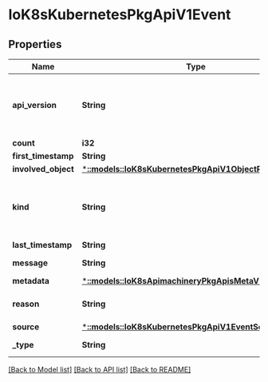 # IoK8sKubernetesPkgApiV1Event

## Properties
Name | Type | Description | Notes
------------ | ------------- | ------------- | -------------
**api_version** | **String** | APIVersion defines the versioned schema of this representation of an object. Servers should convert recognized schemas to the latest internal value, and may reject unrecognized values. More info: https://git.k8s.io/community/contributors/devel/api-conventions.md#resources | [optional] 
**count** | **i32** | The number of times this event has occurred. | [optional] 
**first_timestamp** | **String** |  | [optional] 
**involved_object** | [***::models::IoK8sKubernetesPkgApiV1ObjectReference**](io.k8s.kubernetes.pkg.api.v1.ObjectReference.md) |  | 
**kind** | **String** | Kind is a string value representing the REST resource this object represents. Servers may infer this from the endpoint the client submits requests to. Cannot be updated. In CamelCase. More info: https://git.k8s.io/community/contributors/devel/api-conventions.md#types-kinds | [optional] 
**last_timestamp** | **String** |  | [optional] 
**message** | **String** | A human-readable description of the status of this operation. | [optional] 
**metadata** | [***::models::IoK8sApimachineryPkgApisMetaV1ObjectMeta**](io.k8s.apimachinery.pkg.apis.meta.v1.ObjectMeta.md) |  | 
**reason** | **String** | This should be a short, machine understandable string that gives the reason for the transition into the object&#39;s current status. | [optional] 
**source** | [***::models::IoK8sKubernetesPkgApiV1EventSource**](io.k8s.kubernetes.pkg.api.v1.EventSource.md) |  | [optional] 
**_type** | **String** | Type of this event (Normal, Warning), new types could be added in the future | [optional] 

[[Back to Model list]](../README.md#documentation-for-models) [[Back to API list]](../README.md#documentation-for-api-endpoints) [[Back to README]](../README.md)


